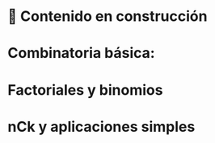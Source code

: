 # 🚧 Contenido en construcción

# Combinatoria básica:
  
# Factoriales y binomios

# nCk y aplicaciones simples